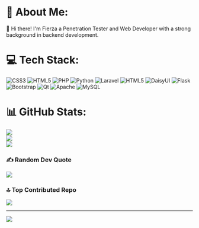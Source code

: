 # 💫 About Me:
👋 Hi there! I'm Fierza a Penetration Tester and Web Developer with a strong background in backend development. 


# 💻 Tech Stack:
![CSS3](https://img.shields.io/badge/css3-%231572B6.svg?style=flat-square&logo=css3&logoColor=white) ![HTML5](https://img.shields.io/badge/html5-%23E34F26.svg?style=flat-square&logo=html5&logoColor=white) ![PHP](https://img.shields.io/badge/php-%23777BB4.svg?style=flat-square&logo=php&logoColor=white) ![Python](https://img.shields.io/badge/python-3670A0?style=flat-square&logo=python&logoColor=ffdd54) ![Laravel](https://img.shields.io/badge/laravel-%23FF2D20.svg?style=flat-square&logo=laravel&logoColor=white) ![HTML5](https://img.shields.io/badge/html5-%23E34F26.svg?style=flat-square&logo=html5&logoColor=white) ![DaisyUI](https://img.shields.io/badge/daisyui-5A0EF8?style=flat-square&logo=daisyui&logoColor=white) ![Flask](https://img.shields.io/badge/flask-%23000.svg?style=flat-square&logo=flask&logoColor=white) ![Bootstrap](https://img.shields.io/badge/bootstrap-%238511FA.svg?style=flat-square&logo=bootstrap&logoColor=white) ![Qt](https://img.shields.io/badge/Qt-%23217346.svg?style=flat-square&logo=Qt&logoColor=white) ![Apache](https://img.shields.io/badge/apache-%23D42029.svg?style=flat-square&logo=apache&logoColor=white) ![MySQL](https://img.shields.io/badge/mysql-4479A1.svg?style=flat-square&logo=mysql&logoColor=white)
# 📊 GitHub Stats:
![](https://github-readme-stats.vercel.app/api?username=fierza-dev&theme=cobalt&hide_border=true&include_all_commits=true&count_private=false)<br/>
![](https://github-readme-streak-stats.herokuapp.com/?user=fierza-dev&theme=cobalt&hide_border=true)<br/>
![](https://github-readme-stats.vercel.app/api/top-langs/?username=fierza-dev&theme=cobalt&hide_border=true&include_all_commits=true&count_private=false&layout=compact)

### ✍️ Random Dev Quote
![](https://quotes-github-readme.vercel.app/api?type=vetical&theme=tokyonight)

### 🔝 Top Contributed Repo
![](https://github-contributor-stats.vercel.app/api?username=fierza-dev&limit=5&theme=tokyonight&combine_all_yearly_contributions=true)

---
[![](https://visitcount.itsvg.in/api?id=fierza-dev&icon=6&color=9)](https://visitcount.itsvg.in)

<!-- Proudly created with GPRM ( https://gprm.itsvg.in ) -->